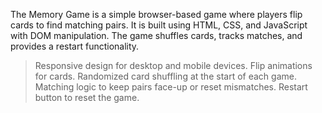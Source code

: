 The Memory Game is a simple browser-based game where players flip cards to find matching pairs. 
It is built using HTML, CSS, and JavaScript with DOM manipulation. The game shuffles cards, tracks matches, and provides a restart functionality.

> Responsive design for desktop and mobile devices.
> Flip animations for cards.
> Randomized card shuffling at the start of each game.
> Matching logic to keep pairs face-up or reset mismatches.
> Restart button to reset the game.
